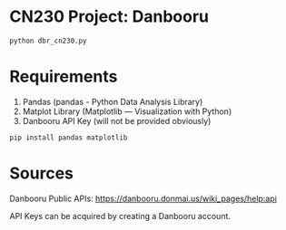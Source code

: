 # CN230 Project: Danbooru

    python dbr_cn230.py

# Requirements
1. Pandas (pandas - Python Data Analysis Library)
2. Matplot Library (Matplotlib — Visualization with Python)
3. Danbooru API Key (will not be provided obviously)
```
pip install pandas matplotlib
```
# Sources
Danbooru Public APIs: https://danbooru.donmai.us/wiki_pages/help:api

API Keys can be acquired by creating a Danbooru account.
